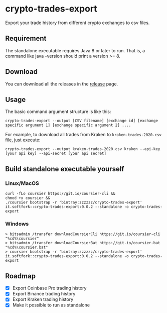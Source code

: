# crypto-trades-export
Export your trade history from different crypto exchanges to csv files.

## Requirement
The standalone executable requires Java 8 or later to run. That is, a command like java -version should print a version >= 8.

## Download
You can download all the releases in the [release](https://github.com/zheli/crypto-trades-export/releases) page.

## Usage
The basic command argument structure is like this:
```
crypto-trades-export --output [CSV filename] [exchange id] [exchange specific argument 1] [exchange specific argument 2] ....
```

For example, to download all trades from Kraken to `kraken-trades-2020.csv` file, just execute:
```
crypto-trades-export --output kraken-trades-2020.csv kraken --api-key [your api key] --api-secret [your api secret]
```


## Build standalone executable yourself
### Linux/MacOS
```
curl -fLo coursier https://git.io/coursier-cli && 
chmod +x coursier && 
./coursier bootstrap -r 'bintray:zzzzzz/crypto-trades-export' it.softfork::crypto-trades-export:0.0.2 --standalone -o crypto-trades-export
```
    
### Windows
```
> bitsadmin /transfer downloadCoursierCli https://git.io/coursier-cli "%cd%\coursier"
> bitsadmin /transfer downloadCoursierBat https://git.io/coursier-bat "%cd%\coursier.bat"
> coursier bootstrap -r 'bintray:zzzzzz/crypto-trades-export' it.softfork::crypto-trades-export:0.0.2 --standalone -o crypto-trades-export
```

## Roadmap
- [x] Export Coinbase Pro trading history
- [x] Export Binance trading history
- [x] Export Kraken trading history
- [x] Make it possible to run as standalone
